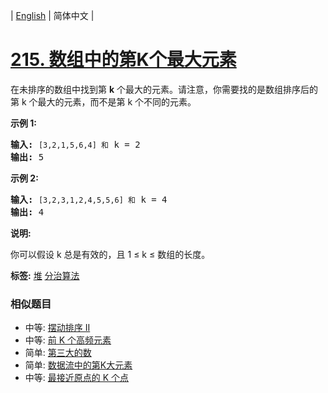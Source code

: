 | [English](README_EN.md) | 简体中文 |

# [215. 数组中的第K个最大元素](https://leetcode-cn.com/problems/kth-largest-element-in-an-array)
<p>在未排序的数组中找到第 <strong>k</strong> 个最大的元素。请注意，你需要找的是数组排序后的第 k 个最大的元素，而不是第 k 个不同的元素。</p>

<p><strong>示例 1:</strong></p>

<pre><strong>输入:</strong> <code>[3,2,1,5,6,4] 和</code> k = 2
<strong>输出:</strong> 5
</pre>

<p><strong>示例&nbsp;2:</strong></p>

<pre><strong>输入:</strong> <code>[3,2,3,1,2,4,5,5,6] 和</code> k = 4
<strong>输出:</strong> 4</pre>

<p><strong>说明: </strong></p>

<p>你可以假设 k 总是有效的，且 1 &le; k &le; 数组的长度。</p>

**标签:**  [堆](https://leetcode-cn.com/tag/heap) [分治算法](https://leetcode-cn.com/tag/divide-and-conquer) 
 ### 相似题目
- 中等:	[摆动排序 II](https://leetcode-cn.com/problems/wiggle-sort-ii) 
- 中等:	[前 K 个高频元素](https://leetcode-cn.com/problems/top-k-frequent-elements) 
- 简单:	[第三大的数](https://leetcode-cn.com/problems/third-maximum-number) 
- 简单:	[数据流中的第K大元素](https://leetcode-cn.com/problems/kth-largest-element-in-a-stream) 
- 中等:	[最接近原点的 K 个点](https://leetcode-cn.com/problems/k-closest-points-to-origin) 
